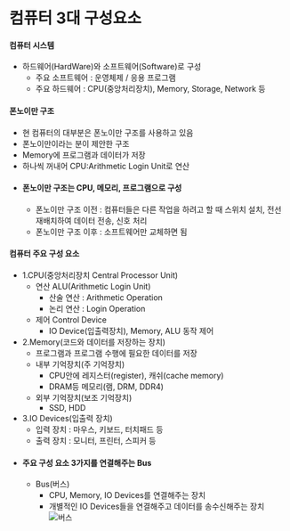 # 컴퓨터 3대 구성요소

#### 컴퓨터 시스템
- 하드웨어(HardWare)와 소프트웨어(Software)로 구성
  - 주요 소프트웨어 : 운영체제 / 응용 프로그램
  - 주요 하드웨어 : CPU(중앙처리장치), Memory, Storage, Network 등


#### 폰노이만 구조
- 현 컴퓨터의 대부분은 폰노이만 구조를 사용하고 있음
- 폰노이만이라는 분이 제안한 구조
- Memory에 프로그램과 데이터가 저장
- 하나씩 꺼내어 CPU:Arithmetic Login Unit로 연산
- #### 폰노이만 구조는 CPU, 메모리, 프로그램으로 구성
  - 폰노이만 구조 이전 : 컴퓨터들은 다른 작업을 하려고 할 때 스위치 설치, 전선 재배치하여 데이터 전송, 신호 처리
  - 폰노이만 구조 이후 : 소프트웨어만 교체하면 됨

#### 컴퓨터 주요 구성 요소
- 1.CPU(중앙처리장치 Central Processor Unit)
  - 연산 ALU(Arithmetic Login Unit)
    - 산술 연산 : Arithmetic Operation
    - 논리 연산 : Login Operation
  - 제어 Control Device
    - IO Device(입출력장치), Memory, ALU 동작 제어
- 2.Memory(코드와 데이터를 저장하는 장치)
  - 프로그램과 프로그램 수행에 필요한 데이터를 저장
  - 내부 기억장치(주 기억장치)
    - CPU안에 레지스터(register), 캐쉬(cache memory)
    - DRAM등 메모리(램, DRM, DDR4)
  - 외부 기억장치(보조 기억장치)
    - SSD, HDD
- 3.IO Devices(입출력 장치)
  - 입력 장치 : 마우스, 키보드, 터치패드 등
  - 출력 장치 : 모니터, 프린터, 스피커 등
- #### 주요 구성 요소 3가지를 연결해주는 Bus
  - Bus(버스)
    - CPU, Memory, IO Devices를 연결해주는 장치
    - 개별적인 IO Devices들을 연결해주고 데이터를 송수신해주는 장치
    ![버스](https://user-images.githubusercontent.com/64088250/182825102-05c490eb-9cfe-4ce1-9823-0383b880b041.jpg)
    
